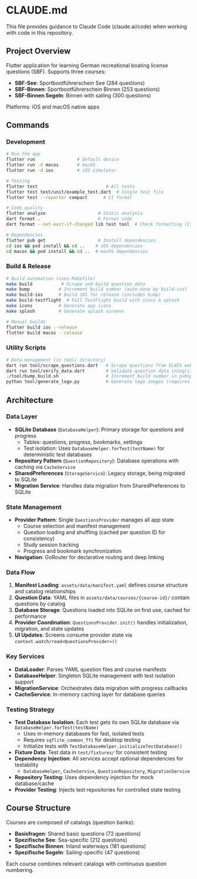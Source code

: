 # CLAUDE.md

This file provides guidance to Claude Code (claude.ai/code) when working with code in this repository.

## Project Overview

Flutter application for learning German recreational boating license questions (SBF). Supports three courses:
- **SBF-See**: Sportbootführerschein See (284 questions)
- **SBF-Binnen**: Sportbootführerschein Binnen (253 questions)  
- **SBF-Binnen Segeln**: Binnen with sailing (300 questions)

Platforms: iOS and macOS native apps

## Commands

### Development
```bash
# Run the app
flutter run                # Default device
flutter run -d macos       # macOS
flutter run -d ios         # iOS simulator

# Testing
flutter test                          # All tests
flutter test test/unit/example_test.dart  # Single test file
flutter test --reporter compact      # CI format

# Code quality
flutter analyze                    # Static analysis
dart format .                      # Format code
dart format --set-exit-if-changed lib test tool  # Check formatting (CI)

# Dependencies
flutter pub get                    # Install dependencies
cd ios && pod install && cd ..    # iOS dependencies
cd macos && pod install && cd ..  # macOS dependencies
```

### Build & Release
```bash
# Build automation (uses Makefile)
make build           # Scrape and build question data
make bump           # Increment build number (auto-done by build-ios)
make build-ios      # Build iOS for release (includes bump)
make build-testflight  # Full TestFlight build with icons & splash
make icons          # Generate app icons
make splash         # Generate splash screens

# Manual builds
flutter build ios --release
flutter build macos --release
```

### Utility Scripts
```bash
# Data management (in tool/ directory)
dart run tool/scrape_questions.dart   # Scrape questions from ELWIS website
dart run tool/verify_data.dart        # Validate question data integrity
./tool/bump_build.sh                  # Increment build number in pubspec.yaml
python tool/generate_logo.py          # Generate logo images (requires venv)
```

## Architecture

### Data Layer
- **SQLite Database** (`DatabaseHelper`): Primary storage for questions and progress
  - Tables: questions, progress, bookmarks, settings
  - Test isolation: Uses `DatabaseHelper.forTest(testName)` for deterministic test databases
- **Repository Pattern** (`QuestionRepository`): Database operations with caching via `CacheService`
- **SharedPreferences** (`StorageService`): Legacy storage, being migrated to SQLite
- **Migration Service**: Handles data migration from SharedPreferences to SQLite

### State Management
- **Provider Pattern**: Single `QuestionsProvider` manages all app state
  - Course selection and manifest management
  - Question loading and shuffling (cached per question ID for consistency)
  - Study session tracking
  - Progress and bookmark synchronization
- **Navigation**: GoRouter for declarative routing and deep linking

### Data Flow
1. **Manifest Loading**: `assets/data/manifest.yaml` defines course structure and catalog relationships
2. **Question Data**: YAML files in `assets/data/courses/{course-id}/` contain questions by catalog
3. **Database Storage**: Questions loaded into SQLite on first use, cached for performance
4. **Provider Coordination**: `QuestionsProvider.init()` handles initialization, migration, and state updates
5. **UI Updates**: Screens consume provider state via `context.watch/read<QuestionsProvider>()`

### Key Services
- **DataLoader**: Parses YAML question files and course manifests
- **DatabaseHelper**: Singleton SQLite management with test isolation support
- **MigrationService**: Orchestrates data migration with progress callbacks
- **CacheService**: In-memory caching layer for database queries

### Testing Strategy
- **Test Database Isolation**: Each test gets its own SQLite database via `DatabaseHelper.forTest(testName)`
  - Uses in-memory databases for fast, isolated tests
  - Requires `sqflite_common_ffi` for desktop testing
  - Initialize tests with `TestDatabaseHelper.initializeTestDatabase()`
- **Fixture Data**: Test data in `test/fixtures/` for consistent testing
- **Dependency Injection**: All services accept optional dependencies for testability
  - `DatabaseHelper`, `CacheService`, `QuestionRepository`, `MigrationService`
- **Repository Testing**: Uses dependency injection for mock database/cache
- **Provider Testing**: Injects test repositories for controlled state testing

## Course Structure

Courses are composed of catalogs (question banks):
- **Basisfragen**: Shared basic questions (72 questions)
- **Spezifische See**: Sea-specific (212 questions)
- **Spezifische Binnen**: Inland waterways (181 questions)
- **Spezifische Segeln**: Sailing-specific (47 questions)

Each course combines relevant catalogs with continuous question numbering.